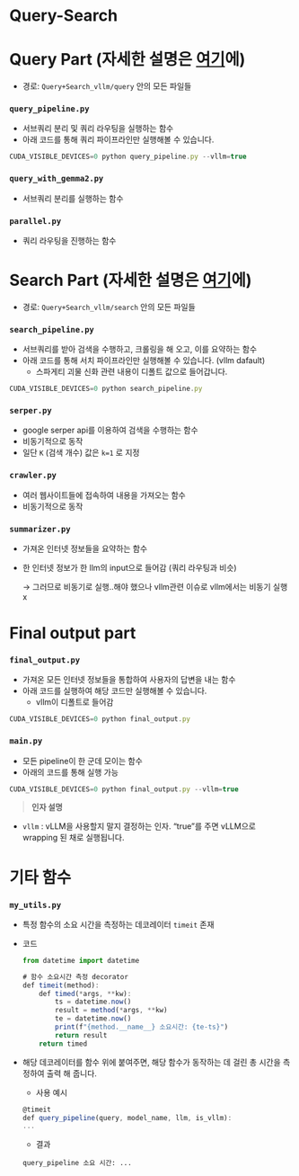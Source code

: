 # Query-Search

# Query Part (자세한 설명은 [여기](https://www.notion.so/199245846c0a8000b2b4da50f44475db?pvs=21)에)

- 경로: `Query+Search_vllm/query`  안의 모든 파일들

### `query_pipeline.py`

- 서브쿼리 분리 및 쿼리 라우팅을 실행하는 함수
- 아래 코드를 통해 쿼리 파이프라인만 실행해볼 수 있습니다.

```jsx
CUDA_VISIBLE_DEVICES=0 python query_pipeline.py --vllm=true
```

### `query_with_gemma2.py`

- 서브쿼리 분리를 실행하는 함수

### `parallel.py`

- 쿼리 라우팅을 진행하는 함수

# Search Part (자세한 설명은 [여기](https://github.com/SNUIntern2025/Query-Search/tree/main/search)에)

- 경로: `Query+Search_vllm/search`  안의 모든 파일들

### `search_pipeline.py`

- 서브쿼리를 받아 검색을 수행하고, 크롤링을 해 오고, 이를 요약하는 함수
- 아래 코드를 통해 서치 파이프라인만 실행해볼 수 있습니다. (vllm dafault)
    - 스파게티 괴물 신화 관련 내용이 디폴트 값으로 들어갑니다.

```jsx
CUDA_VISIBLE_DEVICES=0 python search_pipeline.py
```

### `serper.py`

- google serper api를 이용하여 검색을 수행하는 함수
- 비동기적으로 동작
- 일단 `K` (검색 개수) 값은 `k=1` 로 지정

### `crawler.py`

- 여러 웹사이트들에 접속하여 내용을 가져오는 함수
- 비동기적으로 동작

### `summarizer.py`

- 가져온 인터넷 정보들을 요약하는 함수
- 한 인터넷 정보가 한 llm의 input으로 들어감 (쿼리 라우팅과 비슷)
    
    → 그러므로 비동기로 실행..해야 했으나 vllm관련 이슈로 vllm에서는 비동기 실행 x
    

# Final output part

### `final_output.py`

- 가져온 모든 인터넷 정보들을 통합하여 사용자의 답변을 내는 함수
- 아래 코드를 실행하여 해당 코드만 실행해볼 수 있습니다.
    - vllm이 디폴트로 들어감

```jsx
CUDA_VISIBLE_DEVICES=0 python final_output.py
```

### `main.py`

- 모든 pipeline이 한 군데 모이는 함수
- 아래의 코드를 통해 실행 가능

```jsx
CUDA_VISIBLE_DEVICES=0 python final_output.py --vllm=true
```

> **인자 설명**
- `vllm` : vLLM을 사용할지 말지 결정하는 인자. “true”를 주면 vLLM으로 wrapping 된 채로 실행됩니다.
> 

# 기타 함수

### `my_utils.py`

- 특정 함수의 소요 시간을 측정하는 데코레이터 `timeit` 존재
- 코드
    
    ```jsx
    from datetime import datetime
    
    # 함수 소요시간 측정 decorator
    def timeit(method):
        def timed(*args, **kw):
            ts = datetime.now()
            result = method(*args, **kw)
            te = datetime.now()
            print(f"{method.__name__} 소요시간: {te-ts}")
            return result
        return timed
    ```
    
- 해당 데코레이터를 함수 위에 붙여주면, 해당 함수가 동작하는 데 걸린 총 시간을 측정하여 출력 해 줍니다.
    - 사용 예시
    
    ```jsx
    @timeit
    def query_pipeline(query, model_name, llm, is_vllm):
    ...
    ```
    
    - 결과
  ```
  query_pipeline 소요 시간: ...
